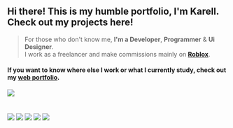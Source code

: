 ## Hi there! This is my humble portfolio, I'm Karell. Check out my projects here!

>For those who don't know me, **I'm a Developer**, **Programmer** & **Ui Designer**.<br>
>I work as a freelancer and make commissions mainly on [**Roblox**](https://roblox.com).<br>

#### If you want to know where else I work or what I currently study, check out my [**web portfolio**]().
<img src="https://github-readme-stats.vercel.app/api?username=kareu-uu&theme=synthwave&show_icons=true&include_all_commits=true&bg_color=121212&border_color=3e0069&border_radius=8&icon_color=7400c4&text_color=f5f5f5&include_all_commits=true" />

#

<div>
  <a href="https://www.youtube.com/channel/UCKj-AP1YEybqzRW1E3-v4sw" target="_blank"><img src="https://img.shields.io/badge/Kareu-5a00a3?style=for-the-badge&logo=youtube&logoColor=white" target="_blank"></a>
  <img src="https://img.shields.io/badge/Kareu_uu-5a00a3?style=for-the-badge&logo=discord&logoColor=white" target="_blank">
  <a href = "https://twitter.com/KareuRBX"><img src="https://img.shields.io/badge/-KareuRbx-5a00a3?style=for-the-badge&logo=gmail&logoColor=white" target="_blank"></a>
  <a href="https://instagram.com/kareu.rbx" target="_blank"><img src="https://img.shields.io/badge/-Kareu.rbx-5a00a3?style=for-the-badge&logo=instagram&logoColor=white" target="_blank"></a>
  <a href = "mailto:kareudeveloper@gmail.com"><img src="https://img.shields.io/badge/-Contact-5a00a3?style=for-the-badge&logo=gmail&logoColor=white" target="_blank"></a>
</div>
